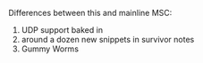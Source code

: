 Differences between this and mainline MSC:

1. UDP support baked in
2. around a dozen new snippets in survivor notes
3. Gummy Worms
